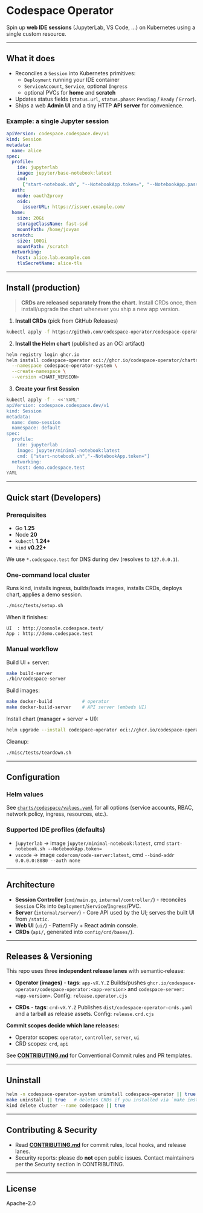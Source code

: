 # Codespace Operator

Spin up **web IDE sessions** (JupyterLab, VS Code, ...) on Kubernetes using a single custom resource.

---

## What it does

- Reconciles a `Session` into Kubernetes primitives:
  - `Deployment` running your IDE container
  - `ServiceAccount`, `Service`, optional `Ingress`
  - optional PVCs for **home** and **scratch**
- Updates status fields (`status.url`, `status.phase`: `Pending` / `Ready` / `Error`).
- Ships a web **Admin UI** and a tiny HTTP **API server** for convenience.

### Example: a single Jupyter session

```yaml
apiVersion: codespace.codespace.dev/v1
kind: Session
metadata:
  name: alice
spec:
  profile:
    ide: jupyterlab
    image: jupyter/base-notebook:latest
    cmd:
      ["start-notebook.sh", "--NotebookApp.token=", "--NotebookApp.password="]
  auth:
    mode: oauth2proxy
    oidc:
      issuerURL: https://issuer.example.com/
  home:
    size: 20Gi
    storageClassName: fast-ssd
    mountPath: /home/jovyan
  scratch:
    size: 100Gi
    mountPath: /scratch
  networking:
    host: alice.lab.example.com
    tlsSecretName: alice-tls
```

---

## Install (production)

> **CRDs are released separately from the chart.** Install CRDs once, then install/upgrade the chart whenever you ship a new app version.

1. **Install CRDs** (pick from GitHub Releases)

```bash
kubectl apply -f https://github.com/codespace-operator/codespace-operator/releases/download/crd-v<CRD_VERSION>/codespace-operator-crds.yaml
```

2. **Install the Helm chart** (published as an OCI artifact)

```bash
helm registry login ghcr.io
helm install codespace-operator oci://ghcr.io/codespace-operator/charts/codespace-operator \
  --namespace codespace-operator-system \
  --create-namespace \
  --version <CHART_VERSION>
```

3. **Create your first Session**

```bash
kubectl apply -f - <<'YAML'
apiVersion: codespace.codespace.dev/v1
kind: Session
metadata:
  name: demo-session
  namespace: default
spec:
  profile:
    ide: jupyterlab
    image: jupyter/minimal-notebook:latest
    cmd: ["start-notebook.sh","--NotebookApp.token="]
  networking:
    host: demo.codespace.test
YAML
```

---

## Quick start (Developers)

### Prerequisites

- Go **1.25**
- Node **20**
- `kubectl` **1.24+**
- `kind` **v0.22+**

We use `*.codespace.test` for DNS during dev (resolves to `127.0.0.1`).

### One-command local cluster

Runs kind, installs ingress, builds/loads images, installs CRDs, deploys chart, applies a demo session.

```bash
./misc/tests/setup.sh
```

When it finishes:

```
UI  : http://console.codespace.test/
App : http://demo.codespace.test
```

### Manual workflow

Build UI + server:

```bash
make build-server
./bin/codespace-server
```

Build images:

```bash
make docker-build           # operator
make docker-build-server    # API server (embeds UI)
```

Install chart (manager + server + UI):

```bash
helm upgrade --install codespace-operator oci://ghcr.io/codespace-operator/charts/codespace
```

Cleanup:

```bash
./misc/tests/teardown.sh
```

---

## Configuration

### Helm values

See [`charts/codespace/values.yaml`](https://github.com/codespace-operator/charts/blob/main/charts/codespace/values.yaml) for all options (service accounts, RBAC, network policy, ingress, resources, etc.).

### Supported IDE profiles (defaults)

- `jupyterlab` → image `jupyter/minimal-notebook:latest`, cmd `start-notebook.sh --NotebookApp.token=`
- `vscode` → image `codercom/code-server:latest`, cmd `--bind-addr 0.0.0.0:8080 --auth none`

---

## Architecture

- **Session Controller** (`cmd/main.go`, `internal/controller/`) - reconciles `Session` CRs into `Deployment`/`Service`/`Ingress`/PVC.
- **Server** (`internal/server/`) - Core API used by the UI; serves the built UI from `/static`.
- **Web UI** (`ui/`) - PatternFly + React admin console.
- **CRDs** (`api/`, generated into `config/crd/bases/`).

---

## Releases & Versioning

This repo uses three **independent release lanes** with semantic‑release:

- **Operator (images)** - **tags**: `app-vX.Y.Z`
  Builds/pushes `ghcr.io/codespace-operator/codespace-operator:<app-version>` and `codespace-server:<app-version>`.
  Config: `release.operator.cjs`

- **CRDs** - **tags**: `crd-vX.Y.Z`
  Publishes `dist/codespace-operator-crds.yaml` and a tarball as release assets.
  Config: `release.crd.cjs`

**Commit scopes decide which lane releases:**

- Operator scopes: `operator`, `controller`, `server`, `ui`
- CRD scopes: `crd`, `api`

See **[CONTRIBUTING.md](./CONTRIBUTING.md)** for Conventional Commit rules and PR templates.

---

## Uninstall

```bash
helm -n codespace-operator-system uninstall codespace-operator || true
make uninstall || true   # deletes CRDs if you installed via `make install`
kind delete cluster --name codespace || true
```

---

## Contributing & Security

- Read **[CONTRIBUTING.md](./CONTRIBUTING.md)** for commit rules, local hooks, and release lanes.
- Security reports: please do **not** open public issues. Contact maintainers per the Security section in CONTRIBUTING.

---

## License

Apache-2.0
